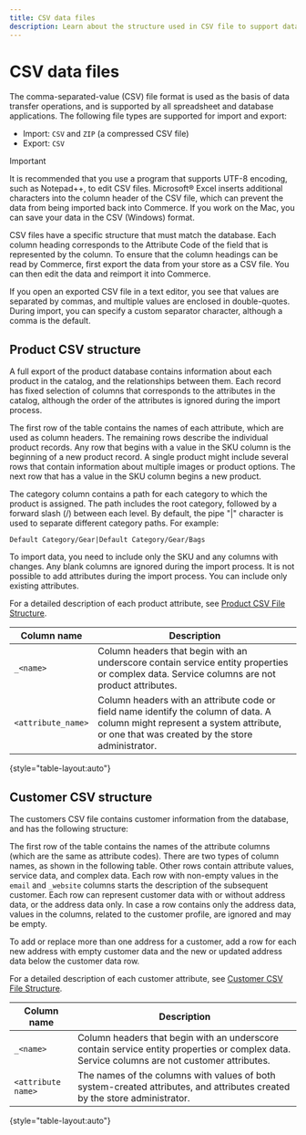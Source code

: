 ```yaml
---
title: CSV data files
description: Learn about the structure used in CSV file to support data import and export.
---
```

# CSV data files

The comma-separated-value (CSV) file format is used as the basis of data transfer operations, and is supported by all spreadsheet and database applications. The following file types are supported for import and export:

- Import: `CSV` and `ZIP` (a compressed CSV file)
- Export: `CSV`

>[!IMPORTANT]
>
>It is recommended that you use a program that supports UTF-8 encoding, such as Notepad++, to edit CSV files. Microsoft&reg; Excel inserts additional characters into the column header of the CSV file, which can prevent the data from being imported back into Commerce. If you work on the Mac, you can save your data in the CSV (Windows) format.

CSV files have a specific structure that must match the database. Each column heading corresponds to the Attribute Code of the field that is represented by the column. To ensure that the column headings can be read by Commerce, first export the data from your store as a CSV file. You can then edit the data and reimport it into Commerce.

If you open an exported CSV file in a text editor, you see that values are separated by commas, and multiple values are enclosed in double-quotes. During import, you can specify a custom separator character, although a comma is the default.

## Product CSV structure

A full export of the product database contains information about each product in the catalog, and the relationships between them. Each record has fixed selection of columns that corresponds to the attributes in the catalog, although the order of the attributes is ignored during the import process.

The first row of the table contains the names of each attribute, which are used as column headers. The remaining rows describe the individual product records. Any row that begins with a value in the SKU column is the beginning of a new product record. A single product might include several rows that contain information about multiple images or product options. The next row that has a value in the SKU column begins a new product.

The category column contains a path for each category to which the product is assigned. The path includes the root category, followed by a forward slash (/) between each level. By default, the pipe "&#124;" character is used to separate different category paths. For example:

   `Default Category/Gear|Default Category/Gear/Bags`

To import data, you need to include only the SKU and any columns with changes. Any blank columns are ignored during the import process. It is not possible to add attributes during the import process. You can include only existing attributes.

For a detailed description of each product attribute, see [Product CSV File Structure](data-attributes-product.md).

| Column name | Description |
| ----------- | ----------- |
| `_<name>` | Column headers that begin with an underscore contain  service entity properties or complex data. Service columns are not product attributes. |
| `<attribute_name>` | Column headers with an attribute code or field name identify the column of data. A column might represent a system attribute, or one that was created by the store administrator. |

{style="table-layout:auto"}

## Customer CSV structure

The customers CSV file contains customer information from the database, and has the following structure:

The first row of the table contains the names of the attribute columns (which are the same as attribute codes). There are two types of column names, as shown in the following table. Other rows contain attribute values, service data, and complex data. Each row with non-empty values in the `email` and `_website` columns starts the description of the subsequent customer. Each row can represent customer data with or without address data, or the address data only. In case a row contains only the address data, values in the columns, related to the customer profile, are ignored and may be empty.

To add or replace more than one address for a customer, add a row for each new address with empty customer data and the new or updated address data below the customer data row.

For a detailed description of each customer attribute, see [Customer CSV File Structure](data-attributes-customer.md).

| Column name | Description |
| ----------- | ----------- |
| `_<name>` | Column headers that begin with an underscore contain  service  entity properties or complex data. Service columns are not  customer attributes. |
| `<attribute name>` | The names of the columns with values of both system-created attributes, and attributes created by the store administrator. |

{style="table-layout:auto"}
